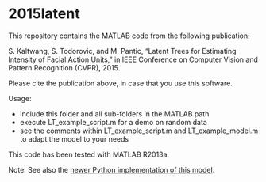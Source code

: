 # 2015latent
This repository contains the MATLAB code from the following publication:

S. Kaltwang, S. Todorovic, and M. Pantic, 
“Latent Trees for Estimating Intensity of Facial Action Units,” 
in IEEE Conference on Computer Vision and Pattern Recognition (CVPR), 2015.

Please cite the publication above, in case that you use this software.

Usage:
- include this folder and all sub-folders in the MATLAB path
- execute LT_example_script.m for a demo on random data
- see the comments within LT_example_script.m and LT_example_model.m to adapt the model to your needs

This code has been tested with MATLAB R2013a.

Note: See also the [newer Python implementation of this model](https://github.com/kaltwang/latenttrees).
